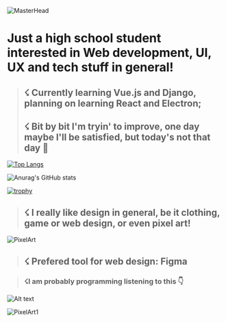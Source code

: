 ![MasterHead](https://i.imgur.com/cmQcrT7.png)

<h1>Just a high school student interested in Web development, UI, UX and tech stuff in general!</h1>

><h2>☇ Currently learning Vue.js and Django, planning on learning React and Electron;</h3>
><h2>☇ Bit by bit I'm tryin' to improve, one day maybe I'll be satisfied, but today's not that day 👻</h3>


[![Top Langs](https://github-readme-stats.vercel.app/api/top-langs/?username=GustavodePaulaGorges&layout=compact&bg_color=36454f&text_color=ffffff&title_color=c8dfea)](https://github.com/GustavodePaulaGorges/github-readme-stats)

![Anurag's GitHub stats](https://github-readme-stats.vercel.app/api?username=GustavodePaulaGorges&show_icons=true&theme=transparent&bg_color=36454f&text_color=ffffff&title_color=c8dfea&custom_title=My+Github+Stats)



[![trophy](https://github-profile-trophy.vercel.app/?username=GustavodePaulaGorges&theme=onedark)](https://github.com/ryo-ma/github-profile-trophy)




><h2>☇ I really like design in general, be it clothing, game or web design, or even pixel art!</h2>
![PixelArt](https://i.pinimg.com/originals/83/cf/15/83cf152095bdeb24713093606facc72b.gif)

><h2>☇ Prefered tool for web design: Figma</h2>

><h3>☇I am probably programming listening to this 👇</h3>
![Alt text](https://spotify-recently-played-readme.vercel.app/api?user=98sxfxj2y7k7vzye4qo05kntf)

![PixelArt1](https://external-preview.redd.it/ihldXp5Am7bnNbj6ORiQ1K_fJ3JjmoE1V6xDHqKz3TE.gif?s=47ac657ab75a301a35b0708f4ee33dec0dcea5d7)





